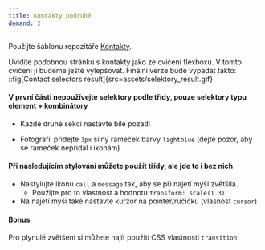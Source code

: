 ```yaml
---
title: Kontakty podruhé
demand: 2
---
```


Použijte šablonu repozitáře [Kontakty](https://github.com/Czechitas-podklady-WEB/Kontakty-CSS-selektory).

Uvidíte podobnou stránku s kontakty jako ze cvičení flexboxu. V tomto cvičení ji budeme ještě vylepšovat. Finální verze bude vypadat takto:
::fig[Contact selectors result]{src=assets/selektory_result.gif}
<br/>

#### V první části nepoužívejte selektory podle třídy, pouze selektory typu element + kombinátory

- Každé druhé sekci nastavte bílé pozadí

- Fotografii přidejte `3px` silný rámeček barvy `lightblue` (dejte pozor, aby se rámeček nepřidal i ikonám)

#### Při následujícím stylování můžete použít třídy, ale jde to i bez nich

- Nastylujte ikonu `call` a `message` tak, aby se při najetí myši zvětšila.
  - Použijte pro to vlastnost a hodnotu
    `transform: scale(1.3)`
- Na najetí myši také nastavte kurzor na pointer/ručičku (vlasnost `cursor`)

#### Bonus

Pro plynulé zvětšení si můžete najít použití CSS vlastnosti `transition`.
